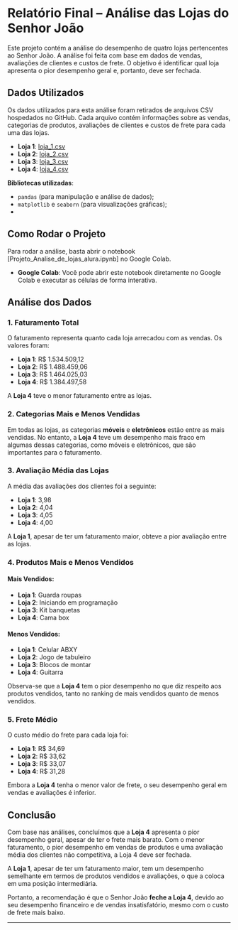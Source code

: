 # Relatório Final – Análise das Lojas do Senhor João

Este projeto contém a análise do desempenho de quatro lojas pertencentes ao Senhor João. A análise foi feita com base em dados de vendas, avaliações de clientes e custos de frete. O objetivo é identificar qual loja apresenta o pior desempenho geral e, portanto, deve ser fechada.

## Dados Utilizados

Os dados utilizados para esta análise foram retirados de arquivos CSV hospedados no GitHub. Cada arquivo contém informações sobre as vendas, categorias de produtos, avaliações de clientes e custos de frete para cada uma das lojas.

- **Loja 1**: [loja_1.csv](https://raw.githubusercontent.com/alura-es-cursos/challenge1-data-science/refs/heads/main/base-de-dados-challenge-1/loja_1.csv)
- **Loja 2**: [loja_2.csv](https://raw.githubusercontent.com/alura-es-cursos/challenge1-data-science/refs/heads/main/base-de-dados-challenge-1/loja_2.csv)
- **Loja 3**: [loja_3.csv](https://raw.githubusercontent.com/alura-es-cursos/challenge1-data-science/refs/heads/main/base-de-dados-challenge-1/loja_3.csv)
- **Loja 4**: [loja_4.csv](https://raw.githubusercontent.com/alura-es-cursos/challenge1-data-science/refs/heads/main/base-de-dados-challenge-1/loja_4.csv)

**Bibliotecas utilizadas**: 
- `pandas` (para manipulação e análise de dados);
- `matplotlib` e `seaborn` (para visualizações gráficas);
- 
## Como Rodar o Projeto

Para rodar a análise, basta abrir o notebook [Projeto_Analise_de_lojas_alura.ipynb] no Google Colab.

- **Google Colab**: Você pode abrir este notebook diretamente no Google Colab e executar as células de forma interativa.

## Análise dos Dados

### 1. Faturamento Total
O faturamento representa quanto cada loja arrecadou com as vendas. Os valores foram:

- **Loja 1**: R$ 1.534.509,12
- **Loja 2**: R$ 1.488.459,06
- **Loja 3**: R$ 1.464.025,03
- **Loja 4**: R$ 1.384.497,58

A **Loja 4** teve o menor faturamento entre as lojas.

### 2. Categorias Mais e Menos Vendidas
Em todas as lojas, as categorias **móveis** e **eletrônicos** estão entre as mais vendidas. No entanto, a **Loja 4** teve um desempenho mais fraco em algumas dessas categorias, como móveis e eletrônicos, que são importantes para o faturamento.

### 3. Avaliação Média das Lojas
A média das avaliações dos clientes foi a seguinte:

- **Loja 1**: 3,98
- **Loja 2**: 4,04
- **Loja 3**: 4,05
- **Loja 4**: 4,00

A **Loja 1**, apesar de ter um faturamento maior, obteve a pior avaliação entre as lojas.

### 4. Produtos Mais e Menos Vendidos
#### Mais Vendidos:
- **Loja 1**: Guarda roupas
- **Loja 2**: Iniciando em programação
- **Loja 3**: Kit banquetas
- **Loja 4**: Cama box

#### Menos Vendidos:
- **Loja 1**: Celular ABXY
- **Loja 2**: Jogo de tabuleiro
- **Loja 3**: Blocos de montar
- **Loja 4**: Guitarra

Observa-se que a **Loja 4** tem o pior desempenho no que diz respeito aos produtos vendidos, tanto no ranking de mais vendidos quanto de menos vendidos.

### 5. Frete Médio
O custo médio do frete para cada loja foi:

- **Loja 1**: R$ 34,69
- **Loja 2**: R$ 33,62
- **Loja 3**: R$ 33,07
- **Loja 4**: R$ 31,28

Embora a **Loja 4** tenha o menor valor de frete, o seu desempenho geral em vendas e avaliações é inferior.

## Conclusão

Com base nas análises, concluímos que a **Loja 4** apresenta o pior desempenho geral, apesar de ter o frete mais barato. Com o menor faturamento, o pior desempenho em vendas de produtos e uma avaliação média dos clientes não competitiva, a Loja 4 deve ser fechada.

A **Loja 1**, apesar de ter um faturamento maior, tem um desempenho semelhante em termos de produtos vendidos e avaliações, o que a coloca em uma posição intermediária.

Portanto, a recomendação é que o Senhor João **feche a Loja 4**, devido ao seu desempenho financeiro e de vendas insatisfatório, mesmo com o custo de frete mais baixo.

---
